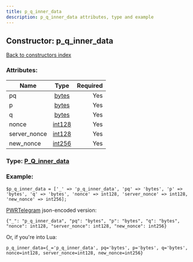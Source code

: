 ```yaml
---
title: p_q_inner_data
description: p_q_inner_data attributes, type and example
---
```

## Constructor: p\_q\_inner\_data  
[Back to constructors index](index.md)



### Attributes:

| Name     |    Type       | Required |
|----------|:-------------:|---------:|
|pq|[bytes](../types/bytes.md) | Yes|
|p|[bytes](../types/bytes.md) | Yes|
|q|[bytes](../types/bytes.md) | Yes|
|nonce|[int128](../types/int128.md) | Yes|
|server\_nonce|[int128](../types/int128.md) | Yes|
|new\_nonce|[int256](../types/int256.md) | Yes|



### Type: [P\_Q\_inner\_data](../types/P_Q_inner_data.md)


### Example:

```
$p_q_inner_data = ['_' => 'p_q_inner_data', 'pq' => 'bytes', 'p' => 'bytes', 'q' => 'bytes', 'nonce' => int128, 'server_nonce' => int128, 'new_nonce' => int256];
```  

[PWRTelegram](https://pwrtelegram.xyz) json-encoded version:

```
{"_": "p_q_inner_data", "pq": "bytes", "p": "bytes", "q": "bytes", "nonce": int128, "server_nonce": int128, "new_nonce": int256}
```


Or, if you're into Lua:  


```
p_q_inner_data={_='p_q_inner_data', pq='bytes', p='bytes', q='bytes', nonce=int128, server_nonce=int128, new_nonce=int256}

```


